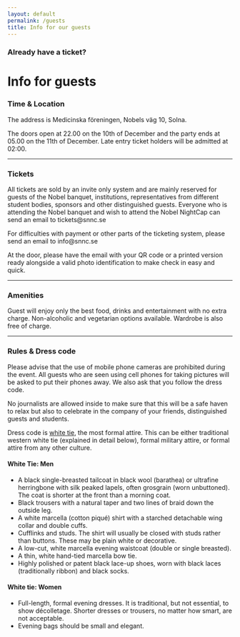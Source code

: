 ```yaml
---
layout: default
permalink: /guests
title: Info for our guests
---
```


<div class="guest-bg">
	<div class="container">
		<div class="text-block">
			<div class="header-block">
			  <h3>Already have a ticket?</h3>
			  <h1>Info for guests</h1>
			</div>
			<h3>
				Time & Location
			</h3>
			<p>
				The address is Medicinska föreningen, Nobels väg 10, Solna.
			</p>
			<p>
				The doors open at 22.00 on the 10th of December and the party ends at 05.00 on the 11th of December. Late entry ticket holders will be admitted at 02:00.
			</p>
			<hr>
			<h3>
				Tickets
			</h3>
			<p>
				All tickets are sold by an invite only system and are mainly reserved for guests of the Nobel banquet, institutions, representatives from different student bodies, sponsors and other distinguished guests. Everyone who is attending the Nobel banquet and wish to attend the Nobel NightCap can send an email to tickets@snnc.se 
			</p>
			<p>
				For difficulties with payment or other parts of the ticketing system, please send an email to info@snnc.se 
			</p>
			<p>
				At the door, please have the email with your QR code or a printed version ready alongside a valid photo identification to make check in easy and quick.
			</p>
			<hr>
			<h3>
				Amenities
			</h3>
			<p>
				Guest will enjoy only the best food, drinks and entertainment with no extra charge. Non-alcoholic and vegetarian options available. Wardrobe is also free of charge. 
			</p>
			<hr>
			<h3>
				Rules & Dress code
			</h3>
			<p>
				Please advise that the use of mobile phone cameras are prohibited during the event. All guests who are seen using cell phones for taking pictures will be asked to put their phones away. We also ask that you follow the dress code. 
			</p>
			<p>
				No journalists are allowed inside to make sure that this will be a safe haven to relax but also to celebrate in the company of your friends, distinguished guests and students.
			</p>
			<p>
				Dress code is <a href="https://en.wikipedia.org/wiki/White_tie" target="_blank">white tie</a>, the most formal attire. This can be either traditional western white tie (explained in detail below), formal military attire, or formal attire from any other culture. 
			</p>
			<h4>
				White Tie: Men
			</h4>
			<ul>
				<li>
					A black single-breasted tailcoat in black wool (barathea) or ultrafine herringbone with silk peaked lapels, often grosgrain (worn unbuttoned). The coat is shorter at the front than a morning coat.
				</li>
				<li>
					Black trousers with a natural taper and two lines of braid down the outside leg.
				</li>
				<li>
					A white marcella (cotton piqué) shirt with a starched detachable wing collar and double cuffs.
				</li>
				<li>
					Cufflinks and studs. The shirt will usually be closed with studs rather than buttons. These may be plain white or decorative.
				</li>
				<li>
					A low-cut, white marcella evening waistcoat (double or single breasted).
				</li>
				<li>
					A thin, white hand-tied marcella bow tie.
				</li>
				<li>
					Highly polished or patent black lace-up shoes, worn with black laces (traditionally ribbon) and black socks.
				</li>
			</ul>
			<h4>
				White tie: Women
			</h4>
			<ul>
				<li>
					Full-length, formal evening dresses. It is traditional, but not essential, to show décolletage. Shorter dresses or trousers, no matter how smart, are not acceptable.
				</li>
				<li>
					Evening bags should be small and elegant.
				</li>
			</ul>
		</div>
	</div>
</div>